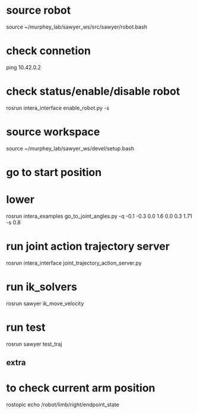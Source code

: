 # source robot
source ~/murphey_lab/sawyer_ws/src/sawyer/robot.bash
# check connetion
ping 10.42.0.2
# check status/enable/disable robot
rosrun intera_interface enable_robot.py -s

# source workspace
source ~/murphey_lab/sawyer_ws/devel/setup.bash

# go to start position
# lower
rosrun intera_examples go_to_joint_angles.py -q -0.1 -0.3 0.0 1.6 0.0 0.3 1.71 -s 0.8

# run joint action trajectory server
rosrun intera_interface joint_trajectory_action_server.py

# run ik_solvers
rosrun sawyer ik_move_velocity

# run test
rosrun sawyer test_traj

## extra
# to check current arm position
rostopic echo /robot/limb/right/endpoint_state
